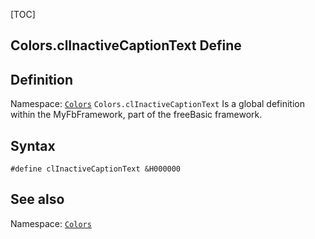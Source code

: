 [TOC]
## Colors.clInactiveCaptionText Define

## Definition
Namespace: [`Colors`](Colors.md)
`Colors.clInactiveCaptionText` Is a global definition within the MyFbFramework, part of the freeBasic framework.
## Syntax

```freeBasic
#define clInactiveCaptionText &H000000
```

## See also
Namespace: [`Colors`](Colors.md)
